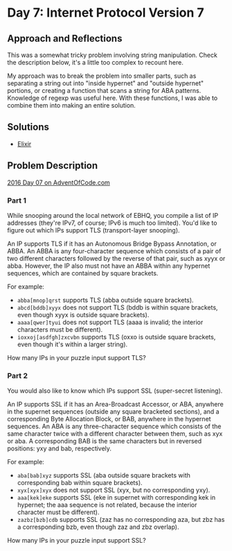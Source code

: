 # Day 7: Internet Protocol Version 7

## Approach and Reflections

This was a somewhat tricky problem involving string manipulation. Check the
description below, it's a little too complex to recount here.

My approach was to break the problem into smaller parts, such as separating
a string out into "inside hypernet" and "outside hypernet" portions, or
creating a function that scans a string for ABA patterns. Knowledge of regexp
was useful here. With these functions, I was able to combine them into making
an entire solution.

## Solutions

- [Elixir](../elixir2016/lib/day07.ex)

## Problem Description

[2016 Day 07 on AdventOfCode.com](https://adventofcode.com/2016/day/7)

### Part 1

While snooping around the local network of EBHQ, you compile a list of IP
addresses (they're IPv7, of course; IPv6 is much too limited). You'd like to
figure out which IPs support TLS (transport-layer snooping).

An IP supports TLS if it has an Autonomous Bridge Bypass Annotation, or ABBA.
An ABBA is any four-character sequence which consists of a pair of two
different characters followed by the reverse of that pair, such as xyyx or
abba. However, the IP also must not have an ABBA within any hypernet sequences,
which are contained by square brackets.

For example:

- `abba[mnop]qrst` supports TLS (abba outside square brackets).
- `abcd[bddb]xyyx` does not support TLS (bddb is within square brackets, even though xyyx is outside square brackets).
- `aaaa[qwer]tyui` does not support TLS (aaaa is invalid; the interior characters must be different).
- `ioxxoj[asdfgh]zxcvbn` supports TLS (oxxo is outside square brackets, even though it's within a larger string).

How many IPs in your puzzle input support TLS?

### Part 2

You would also like to know which IPs support SSL (super-secret listening).

An IP supports SSL if it has an Area-Broadcast Accessor, or ABA, anywhere in
the supernet sequences (outside any square bracketed sections), and a
corresponding Byte Allocation Block, or BAB, anywhere in the hypernet
sequences. An ABA is any three-character sequence which consists of the same
character twice with a different character between them, such as xyx or aba. A
corresponding BAB is the same characters but in reversed positions: yxy and
bab, respectively.

For example:

- `aba[bab]xyz` supports SSL (aba outside square brackets with corresponding bab within square brackets).
- `xyx[xyx]xyx` does not support SSL (xyx, but no corresponding yxy).
- `aaa[kek]eke` supports SSL (eke in supernet with corresponding kek in
  hypernet; the aaa sequence is not related, because the interior character must
  be different).
- `zazbz[bzb]cdb` supports SSL (zaz has no corresponding aza, but zbz has a
  corresponding bzb, even though zaz and zbz overlap).

How many IPs in your puzzle input support SSL?
